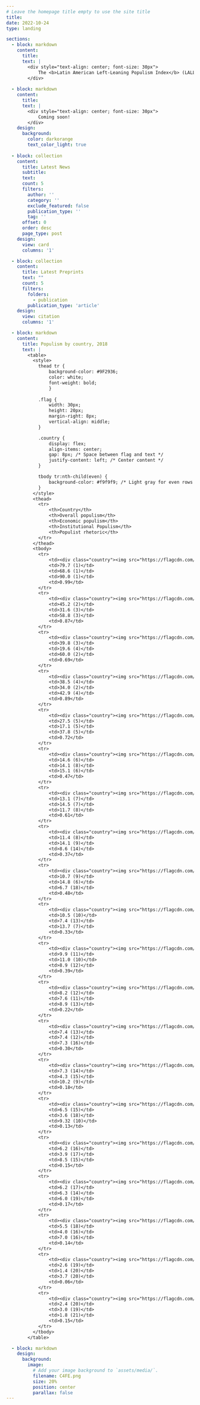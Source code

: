 ```yaml
---
# Leave the homepage title empty to use the site title
title:
date: 2022-10-24
type: landing

sections:
  - block: markdown
    content:
      title: 
      text: |
        <div style="text-align: center; font-size: 30px">
            The <b>Latin American Left-Leaning Populism Index</b> (LALLPI) is a measure of active populist regimes in Latin America
        </div>
    
  - block: markdown
    content:
      title: 
      text: |
        <div style="text-align: center; font-size: 30px">
            Coming soon!
        </div>
    design:
      background:
        color: darkorange
        text_color_light: true
  
  - block: collection
    content:
      title: Latest News
      subtitle:
      text:
      count: 5
      filters:
        author: ''
        category: ''
        exclude_featured: false
        publication_type: ''
        tag: ''
      offset: 0
      order: desc
      page_type: post
    design:
      view: card
      columns: '1'

  - block: collection
    content:
      title: Latest Preprints
      text: ""
      count: 5
      filters:
        folders:
          - publication
        publication_type: 'article'
    design:
      view: citation
      columns: '1'

  - block: markdown
    content:
      title: Populism by country, 2018
      text: |
        <table>
          <style>
            thead tr {
                background-color: #9F2936;
                color: white;
                font-weight: bold;
                }
         
            .flag {
                width: 30px;
                height: 20px;
                margin-right: 8px;
                vertical-align: middle;
            }

            .country {
                display: flex;
                align-items: center;
                gap: 8px; /* Space between flag and text */
                justify-content: left; /* Center content */
            }

            tbody tr:nth-child(even) {
                background-color: #f9f9f9; /* Light gray for even rows */
            }
          </style>
          <thead>
            <tr>
                <th>Country</th>
                <th>Overall populism</th>
                <th>Economic populism</th>
                <th>Institutional Populism</th>
                <th>Populist rhetoric</th>
            </tr>
          </thead>
          <tbody>
            <tr>
                <td><div class="country"><img src="https://flagcdn.com/w40/ve.png">Venezuela</td></div>
                <td>79.7 (1)</td>
                <td>68.6 (1)</td>
                <td>90.0 (1)</td>
                <td>0.99</td>
            </tr>
            <tr>
                <td><div class="country"><img src="https://flagcdn.com/w40/bo.png">Bolivia</div></td>
                <td>45.2 (2)</td>
                <td>31.6 (3)</td>
                <td>58.8 (3)</td>
                <td>0.87</td>
            </tr>
            <tr>
                <td><div class="country"><img src="https://flagcdn.com/w40/ni.png">Nicaragua</div></td>
                <td>39.8 (3)</td>
                <td>19.6 (4)</td>
                <td>60.0 (2)</td>
                <td>0.69</td>
            </tr>
            <tr>
                <td><div class="country"><img src="https://flagcdn.com/w40/ec.png">Ecuador</div></td>
                <td>38.5 (4)</td>
                <td>34.0 (2)</td>
                <td>42.9 (4)</td>
                <td>0.89</td>
            </tr>
            <tr>
                <td><div class="country"><img src="https://flagcdn.com/w40/sv.png">El Salvador</div></td>
                <td>27.5 (5)</td>
                <td>17.1 (5)</td>
                <td>37.8 (5)</td>
                <td>0.72</td>
            </tr>
            <tr>
                <td><div class="country"><img src="https://flagcdn.com/w40/co.png">Colombia</div></td>
                <td>14.6 (6)</td>
                <td>14.1 (8)</td>
                <td>15.1 (6)</td>
                <td>0.47</td>
            </tr>
            <tr>
                <td><div class="country"><img src="https://flagcdn.com/w40/cr.png">Costa Rica</div></td>
                <td>13.1 (7)</td>
                <td>14.5 (7)</td>
                <td>11.7 (8)</td>
                <td>0.61</td>
            </tr>
            <tr>
                <td><div class="country"><img src="https://flagcdn.com/w40/bb.png">Barbados</div></td>
                <td>11.4 (8)</td>
                <td>14.1 (9)</td>
                <td>8.6 (14)</td>
                <td>0.37</td>
            </tr>
            <tr>
                <td><div class="country"><img src="https://flagcdn.com/w40/uy.png">Uruguay</div></td>
                <td>10.7 (9)</td>
                <td>14.8 (6)</td>
                <td>6.7 (18)</td>
                <td>0.48</td>
            </tr>
            <tr>
                <td><div class="country"><img src="https://flagcdn.com/w40/pa.png">Panama</div></td>
                <td>10.5 (10)</td>
                <td>7.4 (13)</td>
                <td>13.7 (7)</td>
                <td>0.33</td>
            </tr>
            <tr>
                <td><div class="country"><img src="https://flagcdn.com/w40/tt.png">Trinidad y Tobado</div></td>
                <td>9.9 (11)</td>
                <td>11.0 (10)</td>
                <td>8.9 (12)</td>
                <td>0.39</td>
            </tr>
            <tr>
                <td><div class="country"><img src="https://flagcdn.com/w40/br.png">Brazil</div></td>
                <td>8.2 (12)</td>
                <td>7.6 (11)</td>
                <td>8.9 (13)</td>
                <td>0.22</td>
            </tr>
            <tr>
                <td><div class="country"><img src="https://flagcdn.com/w40/jm.png">Jamaica</div></td>
                <td>7.4 (13)</td>
                <td>7.4 (12)</td>
                <td>7.3 (16)</td>
                <td>0.30</td>
            </tr>
            <tr>
                <td><div class="country"><img src="https://flagcdn.com/w40/gt.png">Guatemala</div></td>
                <td>7.3 (14)</td>
                <td>4.3 (15)</td>
                <td>10.2 (9)</td>
                <td>0.18</td>
            </tr>
            <tr>
                <td><div class="country"><img src="https://flagcdn.com/w40/do.png">Dominican Republic</div></td>
                <td>6.5 (15)</td>
                <td>3.6 (18)</td>
                <td>9.32 (10)</td>
                <td>0.13</td>
            </tr>
            <tr>
                <td><div class="country"><img src="https://flagcdn.com/w40/py.png">Paraguay</div></td>
                <td>6.2 (16)</td>
                <td>3.9 (17)</td>
                <td>8.5 (15)</td>
                <td>0.15</td>
            </tr>
            <tr>
                <td><div class="country"><img src="https://flagcdn.com/w40/ar.png">Argentina</div></td>
                <td>6.2 (17)</td>
                <td>6.3 (14)</td>
                <td>6.0 (19)</td>
                <td>0.17</td>
            </tr>
            <tr>
                <td><div class="country"><img src="https://flagcdn.com/w40/mx.png">Mexico</div></td>
                <td>5.5 (18)</td>
                <td>4.0 (16)</td>
                <td>7.0 (16)</td>
                <td>0.14</td>
            </tr>
            <tr>
                <td><div class="country"><img src="https://flagcdn.com/w40/hn.png">Honduras</div></td>
                <td>2.6 (19)</td>
                <td>1.4 (20)</td>
                <td>3.7 (20)</td>
                <td>0.06</td>
            </tr>
            <tr>
                <td><div class="country"><img src="https://flagcdn.com/w40/cl.png">Chile</div></td>
                <td>2.4 (20)</td>
                <td>3.0 (19)</td>
                <td>1.8 (21)</td>
                <td>0.15</td>
            </tr>
          </tbody>
        </table>

  - block: markdown
    design:
      background:
        image:
          # Add your image background to `assets/media/`.
          filename: C4FE.png
          size: 20%
          position: center
          parallax: false
---
```

